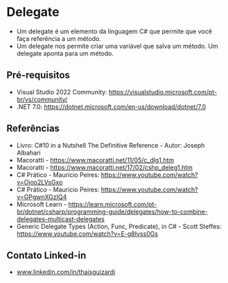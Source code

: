 # Delegate

- Um delegate é um elemento da linguagem C# que permite que você faça referência a um método.
- Um delegate nos permite criar uma variável que salva um método. Um delegate aponta para um método.

## Pré-requisitos

- Visual Studio 2022 Community: https://visualstudio.microsoft.com/pt-br/vs/community/
- .NET 7.0: https://dotnet.microsoft.com/en-us/download/dotnet/7.0

## Referências

- Livro: C#10 in a Nutshell The Definitive Reference - Autor: Joseph Albahari
- Macoratti - https://www.macoratti.net/11/05/c_dlg1.htm
- Macoratti - https://www.macoratti.net/17/02/cshp_deleg1.htm
- C# Prático - Maurício Peires: https://www.youtube.com/watch?v=Ojoo2LVsGxo
- C# Prático - Maurício Peires: https://www.youtube.com/watch?v=GPgwnXGzIQ4
- Microsoft Learn - https://learn.microsoft.com/pt-br/dotnet/csharp/programming-guide/delegates/how-to-combine-delegates-multicast-delegates
- Generic Delegate Types (Action, Func, Predicate), in C# - Scott Steffes: https://www.youtube.com/watch?v=E-g8Ivss0Gs

## Contato Linked-in

- www.linkedin.com/in/thaisguizardi

